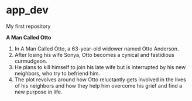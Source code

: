 # app_dev
My first repository

**A Man Called Otto**
1. In A Man Called Otto, a 63-year-old widower named Otto Anderson.
2. After losing his wife Sonya, Otto becomes a cynical and fastidious curmudgeon.
3. He plans to kill himself to join his late wife but is interrupted by his new neighbors, who try to befriend him.
4. The plot revolves around how Otto reluctantly gets involved in the lives of his neighbors and how they help him overcome his grief and find a new purpose in life.
